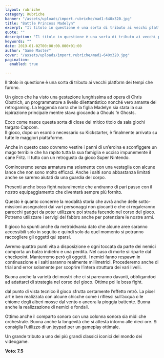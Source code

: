 ```yaml
---
layout: rubriche
category: Rubriche
banner: "/assets/uploads/import.rubriche/mad1-640x320.jpg"
title: "Battle Princess Madelyn"
excerpt: "Il titolo in questione è una sorta di tributo ai vecchi platform dei tempi che furono. Un gioco che ha visto una gestazione lunghissima ad opera di Chris Obstrich, un programmatore a livello dilettantistico nonché vero amante del retrogaming. La leggenda narra che la figlia Madelyn sia stata la sua ispirazione principale mentre stava giocando [&hellip"
quote: ""
description: "Il titolo in questione è una sorta di tributo ai vecchi platform dei tempi che furono. Un gioco che ha visto una gestazione lunghissima ad opera di Chris Obstrich, un programmatore a livello dilettantistico nonché vero amante del retrogaming. La leggenda narra che la figlia Madelyn sia stata la sua ispirazione principale mentre stava giocando [&hellip"
keywords: ""
date: 2019-01-02T00:00:00.000+01:00
author: "Game Master"
cover: "/assets/uploads/import.rubriche/mad1-640x320.jpg"
pagination:
  enabled: true

---
```


Il titolo in questione è una sorta di tributo ai vecchi platform dei tempi che furono.

Un gioco che ha visto una gestazione lunghissima ad opera di Chris Obstrich, un programmatore a livello dilettantistico nonché vero amante del retrogaming. La leggenda narra che la figlia Madelyn sia stata la sua ispirazione principale mentre stava giocando a Ghouls ‘n Ghosts.

Ecco come nasce questa sorta di close del mitico titolo da sala giochi targato Capcom.  
Il gioco, dopo un esordio necessario su Kickstarter, è finalmente arrivato su tutte le maggiori piattaforme.

Anche in questo caso dovremo vestire i panni di un’eroina e sconfiggere un mago terribile che ha rapito tutta la sua famiglia e ucciso impunemente il cane Fritz. Il tutto con un retrogusto da gioco Super Nintendo.

Cominceremo senza armatura ma solamente con una vestaglia con alcune lance che non sono molto efficaci. Anche i salti sono abbastanza limitati anche se saremo aiutati da una guardia del corpo.

Presenti anche boss fight naturalmente che andranno di pari passo con il nostro equipaggiamento che diventerà sempre più fornito.

Questo è quanto concerne la modalità storia che avrà anche delle sotto-missioni assegnateci dai vari personaggi non giocanti e che ci regaleranno parecchi gadget da poter utilizzare poi strada facendo nel corso del gioco. Potremo utilizzare i servigi del fabbro anche per potenziare le nostre armi.

Il gioco ha spunti anche da metroidvania dato che alcune aree saranno accessibili solo in seguito e quindi solo da quel momento si potranno raccogliere gli oggetti qui sparsi.

Avremo quattro punti vita a disposizione e ogni toccata da parte dei nemici comporta un balzo indietro e una perdita. Nel caso di morte si riparte dal checkpoint. Manterremo però gli oggetti. I nemici fanno respawn in continuazione e i salti saranno realmente millimetrici. Procederemo anche di trial and error solamente per scoprire l’intera struttura dei vari livelli.

Buona anche la varietà dei mostri che ci si pareranno davanti, obbligandoci ad adattarci di strategia nel corso del gioco. Ottime poi le boss fight.

dal punto di vista tecnico il gioco sfrutta certamente l’effetto retrò. La pixel art è ben realizzata con alcune chicche come i riflessi sull’acqua o le chiome degli alberi mosse dal vento o ancora la pioggia battente. Buona anche la realizzazione di nemici e fondali.

Ottimo anche il comparto sonoro con una colonna sonora sia midi che orchestrale. Buona anche la longevità che si attesta intorno alle dieci ore. Si consiglia l’utilizzo di un joypad per un gameplay ottimale.

Un grande tributo a uno dei più grandi classici iconici del mondo dei videogame.

**Voto: 7.5**